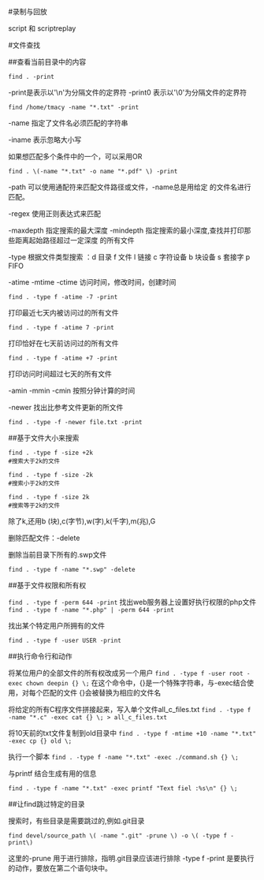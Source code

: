 #录制与回放

script 和 scriptreplay

#文件查找

##查看当前目录中的内容

```shell
find . -print
```

-print是表示以'\n'为分隔文件的定界符
-print0 表示以'\0'为分隔文件的定界符

```shell
find /home/tmacy -name "*.txt" -print
```

-name 指定了文件名必须匹配的字符串

-iname 表示忽略大小写

如果想匹配多个条件中的一个，可以采用OR

```shell
find . \(-name "*.txt" -o name "*.pdf" \) -print
```

-path 可以使用通配符来匹配文件路径或文件，-name总是用给定
的文件名进行匹配。

-regex 使用正则表达式来匹配

-maxdepth 指定搜索的最大深度
-mindepth 指定搜索的最小深度,查找并打印那些距离起始路径超过一定深度
的所有文件

-type 根据文件类型搜索 ：d 目录 f 文件 l 链接 c 字符设备 b 块设备 s 套接字
 p FIFO

 -atime -mtime -ctime 访问时间，修改时间，创建时间

 ```shell
 find . -type f -atime -7 -print
 ```
 打印最近七天内被访问过的所有文件

 ```shell
 find . -type f -atime 7 -print
 ```
 打印恰好在七天前访问过的所有文件

 ```shell
 find . -type f -atime +7 -print
 ```
 打印访问时间超过七天的所有文件

 -amin -mmin -cmin 按照分钟计算的时间

 -newer 找出比参考文件更新的所文件

 ```shell
 find . -type -f -newer file.txt -print
 ```
##基于文件大小来搜索

 ```
 find . -type f -size +2k
 #搜索大于2k的文件
 ```
 ```
 find . -type f -size -2k
 #搜索小于2k的文件
 ```
 ```
 find . -type f -size 2k
 #搜索等于2k的文件
 ```
除了k,还用b (块),c(字节),w(字),k(千字),m(兆),G

删除匹配文件：-delete

删除当前目录下所有的.swp文件

`find . -type f -name "*.swp" -delete`

##基于文件权限和所有权

`find . -type f -perm 644 -print`
找出web服务器上设置好执行权限的php文件
`find . -type f -name "*.php" | -perm 644 -print`

找出某个特定用户所拥有的文件

`find . -type f -user USER -print`

##执行命令行和动作

将某位用户的全部文件的所有权改成另一个用户
`find . -type f -user root -exec chown deepin {} \;`
在这个命令中，{}是一个特殊字符串，与-exec结合使用，对每个匹配的文件
{}会被替换为相应的文件名

将给定的所有C程序文件拼接起来，写入单个文件all_c_files.txt
`find . -type f -name "*.c" -exec cat {} \; > all_c_files.txt`

将10天前的txt文件复制到old目录中
`find . -type f -mtime +10 -name "*.txt" -exec cp {} old \;`

执行一个脚本
`find . -type f -name "*.txt" -exec ./command.sh {} \;`

与printf 结合生成有用的信息

`find . -type f -name "*.txt" -exec printf "Text fiel :%s\n" {} \;`

##让find跳过特定的目录

搜索时，有些目录是需要跳过的,例如.git目录

`find devel/source_path \( -name ".git" -prune \) -o \( -type f -print\)`

这里的-prune 用于进行排除，指明.git目录应该进行排除
-type f -print 是要执行的动作，要放在第二个语句块中。



